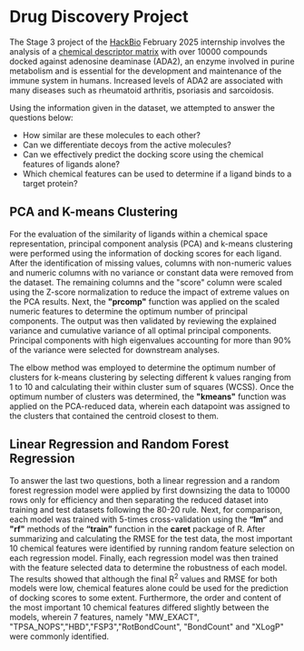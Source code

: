 # Drug Discovery Project

The Stage 3 project of the [HackBio](https://thehackbio.com) February 2025 internship involves the analysis of a [chemical descriptor matrix](https://github.com/HackBio-Internship/2025_project_collection/raw/refs/heads/main/Python/Dataset/drug_class_struct.txt) with over 10000 compounds docked against adenosine deaminase (ADA2), an enzyme involved in purine metabolism and is essential for the development and maintenance of the immune system in humans. Increased levels of ADA2 are associated with many diseases such as rheumatoid arthritis, psoriasis and sarcoidosis.

Using the information given in the dataset, we attempted to answer the questions below:

- How similar are these molecules to each other?
- Can we differentiate decoys from the active molecules?
- Can we effectively predict the docking score using the chemical features of ligands alone?
- Which chemical features can be used to determine if a ligand binds to a target protein?

## PCA and K-means Clustering 

For the evaluation of the similarity of ligands within a chemical space representation, principal component analysis (PCA) and k-means clustering were performed using the information of docking scores for each ligand. After the identification of missing values, columns with non-numeric values and numeric columns with no variance or constant data were removed from the dataset. The remaining columns and the "score" column were scaled using the Z-score normalization to reduce the impact of extreme values on the PCA results. Next, the **"prcomp"** function was applied on the scaled numeric features to determine the optimum number of principal components. The output was then validated by reviewing the explained variance and cumulative variance of all optimal principal components. Principal components with high eigenvalues accounting for more than 90% of the variance were selected for downstream analyses.

The elbow method was employed to determine the optimum number of clusters for k-means clustering by selecting different k values ranging from 1 to 10 and calculating their within cluster sum of squares (WCSS). Once the optimum number of clusters was determined, the **"kmeans"** function was applied on the PCA-reduced data, wherein each datapoint was assigned to the clusters that contained the centroid closest to them.

## Linear Regression and Random Forest Regression

To answer the last two questions, both a linear regression and a random forest regression model were applied by first downsizing the data to 10000 rows only for efficiency and then separating the reduced dataset into training and test datasets following the 80-20 rule. Next, for comparison, each model was trained with 5-times cross-validation using the **“lm”** and **"rf"** methods of the **“train”** function in the **caret** package of R. After summarizing and calculating the RMSE for the test data, the most important 10 chemical features were identified by running random feature selection on each regression model. Finally, each regression model was then trained with the feature selected data to determine the robustness of each model. The results showed that although the final R<sup>2</sup> values and RMSE for both models were low, chemical features alone could be used for the prediction of docking scores to some extent. Furthermore, the order and content of the most important 10 chemical features differed slightly between the models, wherein 7 features, namely "MW_EXACT", "TPSA_NOPS","HBD","FSP3","RotBondCount", "BondCount" and "XLogP" were commonly identified. 
